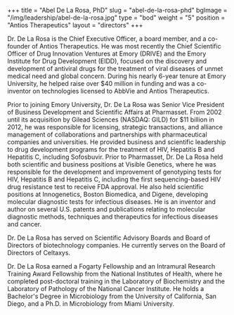 +++
title = "Abel De La Rosa, PhD"
slug = "abel-de-la-rosa-phd"
bgImage = "/img/leadership/abel-de-la-rosa.jpg"
type = "bod"
weight = "5"
position = "Antios Therapeutics"
layout = "directors"
+++


Dr. De La Rosa is the Chief Executive Officer, a board member, and a co-founder of Antios Therapeutics. He was most recently the Chief Scientific Officer of Drug Innovation Ventures at Emory (DRIVE) and the Emory Institute for Drug Development (EIDD), focused on the discovery and development of antiviral drugs for the treatment of viral diseases of unmet medical need and global concern. During his nearly 6-year tenure at Emory University, he helped raise
over $40 million in funding and was a co-inventor on technologies licensed to AbbVie and Antios Therapeutics.

Prior to joining Emory University, Dr. De La Rosa was Senior Vice President of Business Development and Scientific Affairs at Pharmasset. From 2002 until its acquisition by Gilead Sciences (NASDAQ: GILD) for $11 billion in 2012, he was responsible for licensing, strategic transactions, and alliance management of collaborations and partnerships with pharmaceutical companies and universities. He provided business and scientific leadership to drug
development programs for the treatment of HIV, Hepatitis B and Hepatitis C, including Sofosbuvir. Prior to Pharmasset, Dr. De La Rosa held both scientific and business positions at Visible Genetics, where he was responsible for the development and improvement of genotyping tests for HIV, Hepatitis B and Hepatitis C, including the first sequencing-based HIV drug resistance test to receive FDA approval. He also held scientific positions at Innogenetics, Boston Biomedica, and Digene, developing molecular diagnostic tests for infectious diseases. He is an inventor and author on several U.S. patents and publications relating to molecular diagnostic methods, techniques and therapeutics
for infectious diseases and cancer.

Dr. De La Rosa has served on Scientific Advisory Boards and Board of Directors of biotechnology companies. He currently serves on the Board of Directors of Celtaxys.

Dr. De La Rosa earned a Fogarty Fellowship and an Intramural Research Training Award Fellowship from the National Institutes of Health, where he completed post-doctoral training in the Laboratory of Biochemistry and the Laboratory of Pathology of the National Cancer Institute. He holds a Bachelor's Degree in Microbiology from the University of California, San Diego, and a Ph.D. in Microbiology from Miami University.